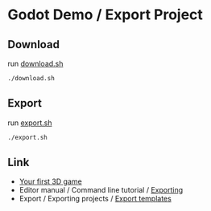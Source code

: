 
# Godot Demo / Export Project

## Download

run [download.sh](download.sh)

``` sh
./download.sh
```


## Export

run [export.sh](export.sh)

``` sh
./export.sh
```


## Link

* [Your first 3D game](https://docs.godotengine.org/en/stable/getting_started/first_3d_game/index.html)
* Editor manual / Command line tutorial / [Exporting](https://docs.godotengine.org/en/stable/tutorials/editor/command_line_tutorial.html#exporting)
* Export / Exporting projects / [Export templates](https://docs.godotengine.org/en/stable/tutorials/export/exporting_projects.html#export-templates)

